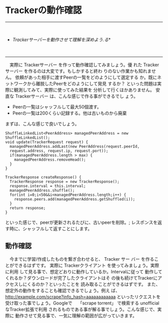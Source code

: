 # Trackerの動作確認<hr><br>* *Trackerサーバーを動作させて理解を深めよう.る**<br><hr>　実際に Trackerサーバー を作って動作確認してみましょう。優れた Tracker サーバー を作るのは大変です。もしかすると終わりのない作業かも知れません。依頼があった相手に渡すPeerの一覧をどのようにして選定するか。既にネットワークから離脱したPeerをどのようにして発見するか？といった問題は実際に観測してみて、実際に使ってみた結果を分析して行くほかありません。安直な Trackerサーバー は、こんな感じで作る事ができるでしょう。*  Peerの一覧はシャッフルして最大50個渡す。*  Peerの一覧は200くらい記録する。他は古いものから廃棄まずは、こんな感じで良いでしょう。```ShuffleLinkedList<PeerAddress> managedPeerAddress = new ShuffleLinkedList();void update(TrackerRequest request) {  managedPeerAddress.addLast(new PeerAddress(request.peerId,  request.address, request.ip, request.port));  if(managedPeerAddress.length > max) {    managedPeerAddress.removeHead();  }}TrackerResponse createResponse() {  TrackerResponse response = new TrackerResponse();  response.interval = this.interval;  managedPeerAddress.shuffle();  for(int i=0;i<50&&i<managedPeerAddress.length;i++) {    response.peers.add(managedPeerAddress.getShuffled(i));  }  return response;}```といった感じで、peerが更新されるたびに、古いpeerを削除。;レスポンスを返す時に、シャッフルして返すことにします。## 動作確認　今までに学習/作成したものを繋ぎ合わせると、 Tracker サーバー を作ることができるはずです。実際に Trackerクライアント を使ってみましょう。実際に利用して見る事で、想定どおりに動作しているか。Intervalに従って動作してくれるか？ダウンロードが完了したクライアントはその後も続けてTrackerにアクセスしにくるのか？といったことを読み取ることができるはずです。また、想定外の動作をすることも確認できるでしょう。例えば、http://example.com/scrape?info_hash=aaaaaaaaaaaaといったリクエストを受け取った事でしょう。Googleで　「scrape torrent」 で検索する unofficial なTracker拡張で利用されるものである事が解る事でしょう。こんな感じで、実際に動作させて見る事で、一気に理解の範囲が広がっていきます。